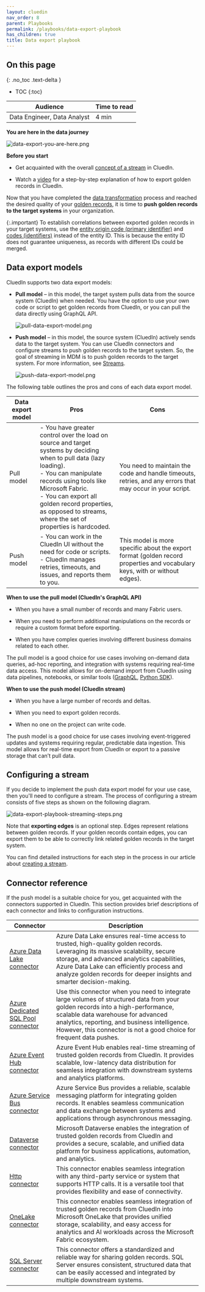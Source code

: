 ```yaml
---
layout: cluedin
nav_order: 8
parent: Playbooks
permalink: /playbooks/data-export-playbook
has_children: true
title: Data export playbook
---
```

## On this page
{: .no_toc .text-delta }
- TOC
{:toc}

| Audience | Time to read |
|--|--|
| Data Engineer, Data Analyst | 4 min |

**You are here in the data journey**

![data-export-you-are-here.png](../../assets/images/playbooks/data-export-you-are-here.png)

**Before you start**

- Get acquainted with the overall [concept of a stream](/consume/streams/concept-of-a-stream) in CluedIn.

- Watch a [video](/consume) for a step-by-step explanation of how to export golden records in CluedIn.

Now that you have completed the [data transformation](/playbooks/data-transformation-playbook) process and reached the desired quality of your [golden records](/key-terms-and-features/golden-records), it is time to **push golden records to the target systems** in your organization.

{:.important}
To establish correlations between exported golden records in your target systems, use the [entity origin code (primary identifier)](/key-terms-and-features/entity-codes#entity-origin-code-primary-identifier) and [codes (identifiers)](/key-terms-and-features/entity-codes#entity-codes-identifiers) instead of the entity ID. This is because the entity ID does not guarantee uniqueness, as records with different IDs could be merged.

## Data export models

CluedIn supports two data export models:

- **Pull model** – in this model, the target system pulls data from the source system (CluedIn) when needed. You have the option to use your own code or script to get golden records from CluedIn, or you can pull the data directly using GraphQL API.

    ![pull-data-export-model.png](../../assets/images/playbooks/pull-data-export-model.png)

- **Push model** – in this model, the source system (CluedIn) actively sends data to the target system. You can use CluedIn connectors and configure streams to push golden records to the target system. So, the goal of streaming in MDM is to push golden records to the target system. For more information, see [Streams](/consume/streams).

    ![push-data-export-model.png](../../assets/images/playbooks/push-data-export-model.png)

The following table outlines the pros and cons of each data export model.

| Data export model | Pros | Cons |
|--|--|--|
| Pull model | - You have greater control over the load on source and target systems by deciding when to pull data (lazy loading).<br>- You can manipulate records using tools like Microsoft Fabric.<br>- You can export all golden record properties, as opposed to streams, where the set of properties is hardcoded. | You need to maintain the code and handle timeouts, retries, and any errors that may occur in your script. |
| Push model | - You can work in the CluedIn UI without the need for code or scripts.<br>- CluedIn manages retries, timeouts, and issues, and reports them to you. | This model is more specific about the export format (golden record properties and vocabulary keys, with or without edges). |

**When to use the pull model (CluedIn's GraphQL API)**

- When you have a small number of records and many Fabric users.

- When you need to perform additional manipulations on the records or require a custom format before exporting.

- When you have complex queries involving different business domains related to each other.

The pull model is a good choice for use cases involving on-demand data queries, ad-hoc reporting, and integration with systems requiring real-time data access. This model allows for on-demand import from CluedIn using data pipelines, notebooks, or similar tools ([GraphQL](/consume/graphql), [Python SDK](https://pypi.org/search/?q=cluedin)).

**When to use the push model (CluedIn stream)**

- When you have a large number of records and deltas.

- When you need to export golden records.

- When no one on the project can write code.

The push model is a good choice for use cases involving event-triggered updates and systems requiring regular, predictable data ingestion. This model allows for real-time export from CluedIn or export to a passive storage that can’t pull data.

## Configuring a stream

If you decide to implement the push data export model for your use case, then you'll need to configure a stream. The process of configuring a stream consists of five steps as shown on the following diagram.

![data-export-playbook-streaming-steps.png](../../assets/images/playbooks/data-export-playbook-streaming-steps.png)

Note that **exporting edges** is an optional step. Edges represent relations between golden records. If your golden records contain edges, you can export them to be able to correctly link related golden records in the target system.

You can find detailed instructions for each step in the process in our article about [creating a stream](/consume/streams/create-a-stream). 

## Connector reference

If the push model is a suitable choice for you, get acquainted with the connectors supported in CluedIn. This section provides brief descriptions of each connector and links to configuration instructions.

| Connector | Description |
|--|--|
| [Azure Data Lake connector](/consume/export-targets/adl-connector) | Azure Data Lake ensures real-time access to trusted, high-quality golden records. Leveraging its massive scalability, secure storage, and advanced analytics capabilities, Azure Data Lake can efficiently process and analyze golden records for deeper insights and smarter decision-making. |
| [Azure Dedicated SQL Pool connector](/consume/export-targets/azure-dedicated-sql-pool-connector) | Use this connector when you need to integrate large volumes of structured data from your golden records into a high-performance, scalable data warehouse for advanced analytics, reporting, and business intelligence. However, this connector is not a good choice for frequent data pushes. |
| [Azure Event Hub connector](/consume/export-targets/azure-event-hub-connector) | Azure Event Hub enables real-time streaming of trusted golden records from CluedIn. It provides scalable, low-latency data distribution for seamless integration with downstream systems and analytics platforms.|
| [Azure Service Bus connector](/consume/export-targets/azure-service-bus-connector) | Azure Service Bus provides a reliable, scalable messaging platform for integrating golden records. It enables seamless communication and data exchange between systems and applications through asynchronous messaging. |
| [Dataverse connector](/consume/export-targets/dataverse-connector) | Microsoft Dataverse enables the integration of trusted golden records from CluedIn and provides a secure, scalable, and unified data platform for business applications, automation, and analytics. |
| [Http connector](/consume/export-targets/http-connector) | This connector enables seamless integration with any third-party service or system that supports HTTP calls. It is a versatile tool that provides flexibility and ease of connectivity. |
| [OneLake connector](/consume/export-targets/onelake-connector) | This connector enables seamless integration of trusted golden records from CluedIn into Microsoft OneLake that provides unified storage, scalability, and easy access for analytics and AI workloads across the Microsoft Fabric ecosystem. |
| [SQL Server connector](/consume/export-targets/sql-server-connector) | This connector offers a standardized and reliable way for sharing golden records. SQL Server ensures consistent, structured data that can be easily accessed and integrated by multiple downstream systems. |